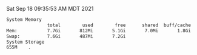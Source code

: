 Sat Sep 18 09:35:53 AM MDT 2021
```bash
System Memory
               total        used        free      shared  buff/cache   available
Mem:           7.7Gi       812Mi       5.1Gi       7.0Mi       1.8Gi       6.6Gi
Swap:          7.6Gi       487Mi       7.2Gi
System Storage
655M	.
```
```bash
